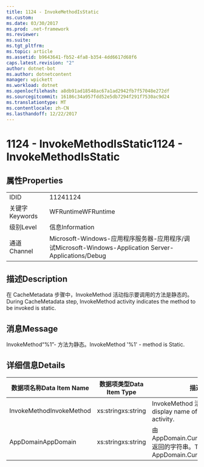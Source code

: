 ```yaml
---
title: 1124 - InvokeMethodIsStatic
ms.custom: 
ms.date: 03/30/2017
ms.prod: .net-framework
ms.reviewer: 
ms.suite: 
ms.tgt_pltfrm: 
ms.topic: article
ms.assetid: b9643641-fb52-4fa8-b354-4dd6617d68f6
caps.latest.revision: "2"
author: dotnet-bot
ms.author: dotnetcontent
manager: wpickett
ms.workload: dotnet
ms.openlocfilehash: a8db91ad18548ac67a1ad2942fb7f57048e272df
ms.sourcegitcommit: 16186c34a957fdd52e5db7294f291f7530ac9d24
ms.translationtype: MT
ms.contentlocale: zh-CN
ms.lasthandoff: 12/22/2017
---
```

# <a name="1124---invokemethodisstatic"></a><span data-ttu-id="7861e-102">1124 - InvokeMethodIsStatic</span><span class="sxs-lookup"><span data-stu-id="7861e-102">1124 - InvokeMethodIsStatic</span></span>
## <a name="properties"></a><span data-ttu-id="7861e-103">属性</span><span class="sxs-lookup"><span data-stu-id="7861e-103">Properties</span></span>  
  
|||  
|-|-|  
|<span data-ttu-id="7861e-104">ID</span><span class="sxs-lookup"><span data-stu-id="7861e-104">ID</span></span>|<span data-ttu-id="7861e-105">1124</span><span class="sxs-lookup"><span data-stu-id="7861e-105">1124</span></span>|  
|<span data-ttu-id="7861e-106">关键字</span><span class="sxs-lookup"><span data-stu-id="7861e-106">Keywords</span></span>|<span data-ttu-id="7861e-107">WFRuntime</span><span class="sxs-lookup"><span data-stu-id="7861e-107">WFRuntime</span></span>|  
|<span data-ttu-id="7861e-108">级别</span><span class="sxs-lookup"><span data-stu-id="7861e-108">Level</span></span>|<span data-ttu-id="7861e-109">信息</span><span class="sxs-lookup"><span data-stu-id="7861e-109">Information</span></span>|  
|<span data-ttu-id="7861e-110">通道</span><span class="sxs-lookup"><span data-stu-id="7861e-110">Channel</span></span>|<span data-ttu-id="7861e-111">Microsoft-Windows-应用程序服务器-应用程序/调试</span><span class="sxs-lookup"><span data-stu-id="7861e-111">Microsoft-Windows-Application Server-Applications/Debug</span></span>|  
  
## <a name="description"></a><span data-ttu-id="7861e-112">描述</span><span class="sxs-lookup"><span data-stu-id="7861e-112">Description</span></span>  
 <span data-ttu-id="7861e-113">在 CacheMetadata 步骤中，InvokeMethod 活动指示要调用的方法是静态的。</span><span class="sxs-lookup"><span data-stu-id="7861e-113">During CacheMetadata step, InvokeMethod activity indicates the method to be invoked is static.</span></span>  
  
## <a name="message"></a><span data-ttu-id="7861e-114">消息</span><span class="sxs-lookup"><span data-stu-id="7861e-114">Message</span></span>  
 <span data-ttu-id="7861e-115">InvokeMethod“%1”- 方法为静态。</span><span class="sxs-lookup"><span data-stu-id="7861e-115">InvokeMethod '%1' - method is Static.</span></span>  
  
## <a name="details"></a><span data-ttu-id="7861e-116">详细信息</span><span class="sxs-lookup"><span data-stu-id="7861e-116">Details</span></span>  
  
|<span data-ttu-id="7861e-117">数据项名称</span><span class="sxs-lookup"><span data-stu-id="7861e-117">Data Item Name</span></span>|<span data-ttu-id="7861e-118">数据项类型</span><span class="sxs-lookup"><span data-stu-id="7861e-118">Data Item Type</span></span>|<span data-ttu-id="7861e-119">描述</span><span class="sxs-lookup"><span data-stu-id="7861e-119">Description</span></span>|  
|--------------------|--------------------|-----------------|  
|<span data-ttu-id="7861e-120">InvokeMethod</span><span class="sxs-lookup"><span data-stu-id="7861e-120">InvokeMethod</span></span>|<span data-ttu-id="7861e-121">xs:string</span><span class="sxs-lookup"><span data-stu-id="7861e-121">xs:string</span></span>|<span data-ttu-id="7861e-122">InvokeMethod 活动的显示名称。</span><span class="sxs-lookup"><span data-stu-id="7861e-122">The display name of the InvokeMethod activity.</span></span>|  
|<span data-ttu-id="7861e-123">AppDomain</span><span class="sxs-lookup"><span data-stu-id="7861e-123">AppDomain</span></span>|<span data-ttu-id="7861e-124">xs:string</span><span class="sxs-lookup"><span data-stu-id="7861e-124">xs:string</span></span>|<span data-ttu-id="7861e-125">由 AppDomain.CurrentDomain.FriendlyName 返回的字符串。</span><span class="sxs-lookup"><span data-stu-id="7861e-125">The string returned by AppDomain.CurrentDomain.FriendlyName.</span></span>|
